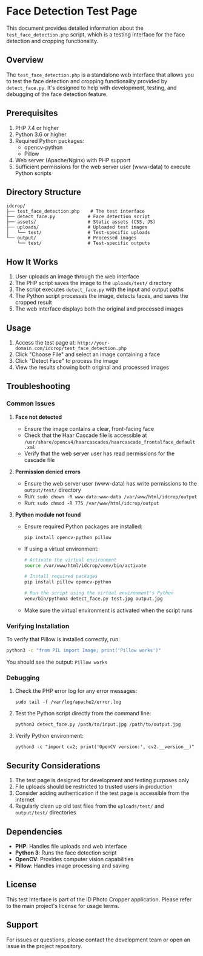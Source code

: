 # Face Detection Test Page

This document provides detailed information about the `test_face_detection.php` script, which is a testing interface for the face detection and cropping functionality.

## Overview

The `test_face_detection.php` is a standalone web interface that allows you to test the face detection and cropping functionality provided by `detect_face.py`. It's designed to help with development, testing, and debugging of the face detection feature.

## Prerequisites

1. PHP 7.4 or higher
2. Python 3.6 or higher
3. Required Python packages:
   - opencv-python
   - Pillow
4. Web server (Apache/Nginx) with PHP support
5. Sufficient permissions for the web server user (www-data) to execute Python scripts

## Directory Structure

```
idcrop/
├── test_face_detection.php    # The test interface
├── detect_face.py            # Face detection script
├── assets/                   # Static assets (CSS, JS)
├── uploads/                  # Uploaded test images
│   └── test/                 # Test-specific uploads
└── output/                   # Processed images
    └── test/                 # Test-specific outputs
```

## How It Works

1. User uploads an image through the web interface
2. The PHP script saves the image to the `uploads/test/` directory
3. The script executes `detect_face.py` with the input and output paths
4. The Python script processes the image, detects faces, and saves the cropped result
5. The web interface displays both the original and processed images

## Usage

1. Access the test page at: `http://your-domain.com/idcrop/test_face_detection.php`
2. Click "Choose File" and select an image containing a face
3. Click "Detect Face" to process the image
4. View the results showing both original and processed images

## Troubleshooting

### Common Issues

1. **Face not detected**
   - Ensure the image contains a clear, front-facing face
   - Check that the Haar Cascade file is accessible at `/usr/share/opencv4/haarcascades/haarcascade_frontalface_default.xml`
   - Verify that the web server user has read permissions for the cascade file

2. **Permission denied errors**
   - Ensure the web server user (www-data) has write permissions to the `output/test/` directory
   - Run: `sudo chown -R www-data:www-data /var/www/html/idcrop/output`
   - Run: `sudo chmod -R 775 /var/www/html/idcrop/output`

3. **Python module not found**
   - Ensure required Python packages are installed:
     ```
     pip install opencv-python pillow
     ```
   - If using a virtual environment:
     ```bash
     # Activate the virtual environment
     source /var/www/html/idcrop/venv/bin/activate
     
     # Install required packages
     pip install pillow opencv-python
     
     # Run the script using the virtual environment's Python
     venv/bin/python3 detect_face.py test.jpg output.jpg
     ```
   - Make sure the virtual environment is activated when the script runs

### Verifying Installation

To verify that Pillow is installed correctly, run:

```bash
python3 -c "from PIL import Image; print('Pillow works')"
```

You should see the output: `Pillow works`

### Debugging

1. Check the PHP error log for any error messages:
   ```
   sudo tail -f /var/log/apache2/error.log
   ```

2. Test the Python script directly from the command line:
   ```
   python3 detect_face.py /path/to/input.jpg /path/to/output.jpg
   ```

3. Verify Python environment:
   ```
   python3 -c "import cv2; print('OpenCV version:', cv2.__version__)"
   ```

## Security Considerations

1. The test page is designed for development and testing purposes only
2. File uploads should be restricted to trusted users in production
3. Consider adding authentication if the test page is accessible from the internet
4. Regularly clean up old test files from the `uploads/test/` and `output/test/` directories

## Dependencies

- **PHP**: Handles file uploads and web interface
- **Python 3**: Runs the face detection script
- **OpenCV**: Provides computer vision capabilities
- **Pillow**: Handles image processing and saving

## License

This test interface is part of the ID Photo Cropper application. Please refer to the main project's license for usage terms.

## Support

For issues or questions, please contact the development team or open an issue in the project repository.
